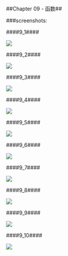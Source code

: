 ##Chapter 09 - 函数##

###screenshots:

####9_1####

![](https://github.com/PytLab/C-Primer-Plus/blob/master/ch09/screenshots/9_1_out.gif)

####9_2####

![](https://github.com/PytLab/C-Primer-Plus/blob/master/ch09/screenshots/9_2_out.gif)

####9_3####

![](https://github.com/PytLab/C-Primer-Plus/blob/master/ch09/screenshots/9_3_out.gif)

####9_4####

![](https://github.com/PytLab/C-Primer-Plus/blob/master/ch09/screenshots/9_4_out.gif)

####9_5####

![](https://github.com/PytLab/C-Primer-Plus/blob/master/ch09/screenshots/9_5_out.gif)

####9_6####

![](https://github.com/PytLab/C-Primer-Plus/blob/master/ch09/screenshots/9_6_out.gif)

####9_7####

![](https://github.com/PytLab/C-Primer-Plus/blob/master/ch09/screenshots/9_7_out.gif)

####9_8####

![](https://github.com/PytLab/C-Primer-Plus/blob/master/ch09/screenshots/9_8_out.gif)

####9_9####

![](https://github.com/PytLab/C-Primer-Plus/blob/master/ch09/screenshots/9_9_out.gif)

####9_10####

![](https://github.com/PytLab/C-Primer-Plus/blob/master/ch09/screenshots/9_10_out.gif)